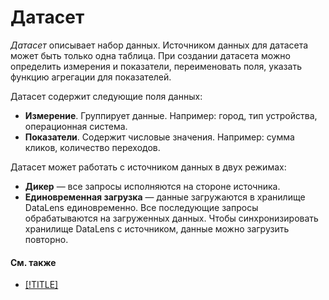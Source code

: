 # Датасет

_Датасет_ описывает набор данных. Источником данных для датасета может быть только одна таблица.
При создании датасета можно определить измерения и показатели, переименовать поля, указать функцию агрегации для показателей.

Датасет содержит следующие поля данных:

- **Измерение**. Группирует данные. Например: город, тип устройства, операционная система.
- **Показатели**. Содержит числовые значения. Например: сумма кликов, количество переходов. 

Датасет может работать с источником данных в двух режимах:

- **Дикер** — все запросы исполняются на стороне источника.
- **Единовременная загрузка** — данные загружаются в хранилище DataLens единовременно. Все последующие запросы обрабатываются на загруженных данных. Чтобы синхронизировать хранилище DataLens с источником, данные можно загрузить повторно.

#### См. также
- [[!TITLE]](../operations/dataset/create.md)